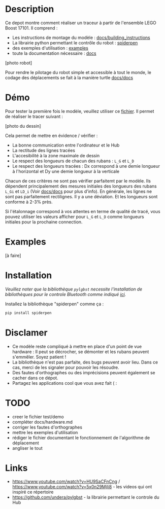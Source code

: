 # Description

Ce depot montre comment réaliser un traceur à partir de l'ensemble LEGO Boost 17101. Il comprend :
- Les instructions de montage du modèle : [docs/building_instructions](https://github.com/valentin-burillier/spiderpen/blob/main/docs/building_instructions.pdf)
- La librairie python permettant le contrôle du robot : [spiderpen](https://github.com/valentin-burillier/spiderpen/tree/main/spiderpen)
- des exemples d'utilisation : [examples](https://github.com/valentin-burillier/spiderpen/tree/main/examples)
- toute la documentation nécessaire : [docs](https://github.com/valentin-burillier/spiderpen/tree/main/docs)

[photo robot]

Pour rendre le pilotage du robot simple et accessible à tout le monde, le codage des déplacements se fait à la manière turtle [docs/docs](https://github.com/valentin-burillier/spiderpen/blob/main/docs/docs.md)

# Démo

Pour tester la première fois le modèle, veuillez utiliser ce [fichier](https://github.com/valentin-burillier/spiderpen/tree/main/test/demo.py). Il permet de réaliser le tracer suivant :

[photo du dessin]

Cela permet de mettre en évidence / vérifier :
- La bonne communication entre l'ordinateur et le Hub
- La rectitude des lignes tracées
- L'accesibilité à la zone maximale de dessin
- Le respect des longueurs de chacun des rubans : `L_G` et `L_D`
- Le respect des longueurs tracées : Dx correspond à une demie longueur à l'horizontal et Dy une demie longueur à la verticale

Chacun de ces critères ne sont pas vérifier parfaitemt par le modèle. Ils dépendent principalement des mesures initiales des longueurs des rubans `L_Gi` et `LD_i` (Voir [docs/docs](https://github.com/valentin-burillier/spiderpen/blob/main/docs/docs.md) pour plus d'info).
En générale, les lignes ne sont pas parfaitement rectilignes. Il y a une déviation. Et les longueurs sont conforme à 2-3% près.

Si l'étalonnage correspond à vos attentes en terme de qualité de tracé, vous pouvez utiliser les valeurs afficher pour `L_G` et `L_D` comme longueurs initiales pour la prochaine connection.

# Examples

[à faire]

# Installation

_Veuillez noter que la bibliothèque `pylgbst` necessite l'installation de bibliothèques pour le controle Bluetooth comme indiqué [ici](https://github.com/undera/pylgbst/blob/master/README.md)._

Installez la bibliothèque "spiderpen" comme ça :
```bash
pip install spiderpen
```

# Disclamer

- Ce modèle reste compliqué à mettre en place d'un point de vue hardware : Il peut se décrocher, se démonter et les rubans peuvent s'emmêler. Soyez patient !
- La bibliothèque n'est pas parfaite, des bugs peuvent avoir lieu. Dans ce cas, merci de les signaler pour pouvoir les résoudre.
- Des fautes d'orthographes ou des imprécisions peuvent également se cacher dans ce dépot. 
- Partagez les applications cool que vous avez fait ( :

# TODO

- creer le fichier test/demo
- compléter docs/hardware.md
- corriger les fautes d'orthographes
- mettre les exemples d'utilisation
- rédiger le fichier documentant le fonctionnement de l'algorithme de déplacement
- angliser le tout

# Links

- https://www.youtube.com/watch?v=HU9SaCFnCng / https://www.youtube.com/watch?v=5x0n29MjIi8 - les videos qui ont inspiré ce répertoire
- https://github.com/undera/pylgbst - la librairie permettant le controle du Hub

